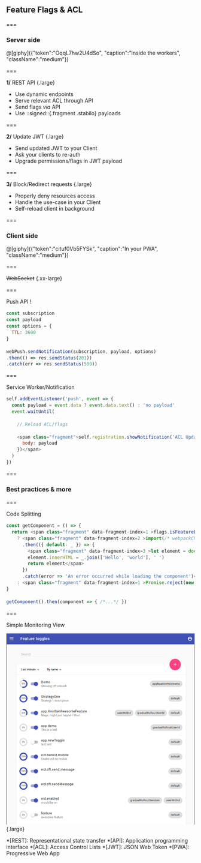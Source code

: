 <!--{section^1:data-breadcrumb="Feature Flags & ACL"}-->

<!--{.interleaf data-background-image="/img/unsplash/brigitta-schneiter-466789-unsplash.jpg"}-->
<!-- Photo by Brigitta Schneiter on Unsplash -->

## Feature Flags & ACL

===

### Server side

@[giphy]({"token":"OqqL7hw2U4dSo", "caption":"Inside the workers", "className":"medium"})

===

**1/** REST API {.large}

- Use dynamic endpoints
- Serve relevant ACL through API
- Send flags *via* API
- Use ::signed::{.fragment .stabilo} payloads

===

**2/** Update JWT {.large}

- Send updated JWT to your Client
- Ask your clients to re-auth
- Upgrade permissions/flags in JWT payload

===

**3/** Block/Redirect requests {.large}

- Properly deny resources access
- Handle the use-case in your Client
- Self-reload client in background

===

### Client side

@[giphy]({"token":"cituf0Vb5FYSk", "caption":"In your PWA", "className":"medium"})

===

~~WebSocket~~ {.xx-large}

===

Push API !

```js
const subscription
const payload
const options = {
  TTL: 3600
}

webPush.sendNotification(subscription, payload, options)
.then(() => res.sendStatus(201))
.catch(err => res.sendStatus(500))
```

===

Service Worker/Notification

```js
self.addEventListener('push', event => {
  const payload = event.data ? event.data.text() : 'no payload'
  event.waitUntil(

    // Reload ACL/flags

    <span class="fragment">self.registration.showNotification('ACL Updated!', {
      body: payload
    })</span>
  )
})
```

===

### Best practices & more

===

Code Splitting

```js
const getComponent = () => {
  return <span class="fragment" data-fragment-index=1 >flags.isFeatureEnabledForUser('component', user)</span>
    ? <span class="fragment" data-fragment-index=2 >import(/* webpackChunkName: "lodash" */ 'lodash')
      .then(({ default: _ }) => {
        <span class="fragment" data-fragment-index=3 >let element = document.createElement('div')
        element.innerHTML = _.join(['Hello', 'world'], ' ')
        return element</span>
      })
      .catch(error => 'An error occurred while loading the component')</span>
    : <span class="fragment" data-fragment-index=1 >Promise.reject(new Error(403))</span>
}

getComponent().then(component => { /*...*/ })
```

===

Simple Monitoring View

![Unleash Server Monitoring View](https://raw.githubusercontent.com/Unleash/unleash/master/docs/assets/dashboard.png){.large}


*[REST]: Representational state transfer
*[API]: Application programming interface
*[ACL]: Access Control Lists
*[JWT]: JSON Web Token
*[PWA]: Progressive Web App
